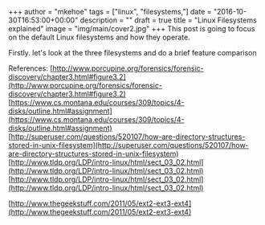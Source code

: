 +++
author = "mkehoe"
tags = ["linux", "filesystems,"]
date = "2016-10-30T16:53:00+00:00"
description = ""
draft = true
title = "Linux Filesystems explained"
image = "img/main/cover2.jpg"
+++
This post is going to focus on the default Linux filesystems and how they operate.

Firstly. let's look at the three filesystems and do a brief feature comparison

References: [http://www.porcupine.org/forensics/forensic-discovery/chapter3.html#figure3.2](http://www.porcupine.org/forensics/forensic-discovery/chapter3.html#figure3.2) [https://www.cs.montana.edu/courses/309/topics/4-disks/outline.html#assignment](https://www.cs.montana.edu/courses/309/topics/4-disks/outline.html#assignment) [http://superuser.com/questions/520107/how-are-directory-structures-stored-in-unix-filesystem](http://superuser.com/questions/520107/how-are-directory-structures-stored-in-unix-filesystem) [http://www.tldp.org/LDP/intro-linux/html/sect_03_02.html](http://www.tldp.org/LDP/intro-linux/html/sect_03_02.html) [http://www.tldp.org/LDP/intro-linux/html/sect_03_02.html](http://www.tldp.org/LDP/intro-linux/html/sect_03_02.html)

[http://www.thegeekstuff.com/2011/05/ext2-ext3-ext4](http://www.thegeekstuff.com/2011/05/ext2-ext3-ext4)